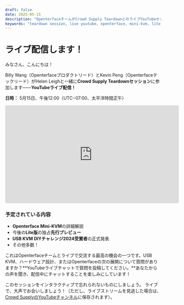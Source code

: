 ```yaml
---
draft: false
date: 2025-05-15
description: "OpenterfaceチームがCrowd Supply TeardownとのライブYouTubeセッションを発表。Mini-KVMの詳細解説、Lite版の先行プレビュー、USB KVM DIYチャレンジ2024受賞者発表を特集。"
keywords: "teardown session, live youtube, openterface, mini-kvm, lite version, usb kvm, diy challenge, crowd supply, billy wang, kevin peng, helen leigh"
---
```


# ライブ配信します！

みなさん、こんにちは！

Billy Wang（Openterfaceプロダクトリード）とKevin Peng（Openterfaceテックリード）がHelen Leighと一緒に**Crowd Supply Teardownセッション**に参加します——**YouTubeライブ配信！**

**日時：** 5月15日、午後12:00（UTC−07:00、太平洋時間正午）

<iframe width="560" height="315" src="https://www.youtube.com/embed/Tp4f_uxEo6E?si=IvgSfYIVd1f5Tikr" title="YouTube video player" frameborder="0" allow="accelerometer; autoplay; clipboard-write; encrypted-media; gyroscope; picture-in-picture; web-share" referrerpolicy="strict-origin-when-cross-origin" allowfullscreen></iframe>

### 予定されている内容

* **Openterface Mini-KVM**の詳細解説
* 今後の**Lite版**の独占**先行プレビュー**
* **USB KVM DIYチャレンジ2024受賞者**の正式発表
* その他多数！

これはOpenterfaceチームとライブで交流する最高の機会の一つです。USB KVM、ハードウェア設計、またはOpenterfaceの次の展開について質問がありますか？**YouTubeライブチャットで質問を投稿してください。**あなたからの声を聞き、配信中にチャットすることを楽しみにしています！

このセッションをインタラクティブで忘れられないものにしましょう。
ライブで、大声でお会いしましょう！（ただし、ライブストリームを見逃した場合は、[Crowd SupplyのYouTubeチャンネル](https://www.youtube.com/channel/UCEy6epGOpSspDO09v4IPRAw)に保存されます）。
